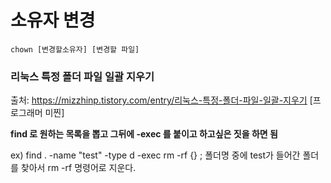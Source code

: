 

# 소유자 변경

```
chown [변경할소유자] [변경할 파일]
```





### 리눅스 특정 폴더 파일 일괄 지우기

출처: https://mizzhinp.tistory.com/entry/리눅스-특정-폴더-파일-일괄-지우기 [프로그래머 미찐]

**find 로 원하는 목록을 뽑고 그뒤에 -exec 를 붙이고 하고싶은 짓을 하면 됨**

ex) find . -name "test" -type d -exec rm -rf {} \; 폴더명 중에 test가 들어간 폴더를 찾아서 rm -rf 명령어로 지운다.

